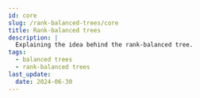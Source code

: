 ```yaml
---
id: core
slug: /rank-balanced-trees/core
title: Rank-balanced trees
description: |
  Explaining the idea behind the rank-balanced tree.
tags:
  - balanced trees
  - rank-balanced trees
last_update:
  date: 2024-06-30
---
```

